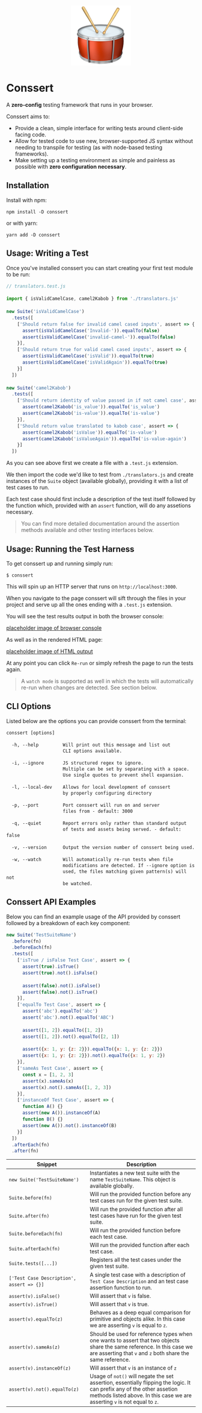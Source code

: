 <p align='center'><img src='img/conssert_logo.png' alt='Conssert Logo' /></p>

# Conssert

A **zero-config** testing framework that runs in your browser.

Conssert aims to:

- Provide a clean, simple interface for writing tests around
  client-side facing code.
- Allow for tested code to use new, browser-supported JS syntax without
  needing to transpile for testing (as with node-based testing frameworks).
- Make setting up a testing environment as simple and painless as
  possible with **zero configuration necessary**.

## Installation

Install with npm:

```
npm install -D conssert
```

or with yarn:

```
yarn add -D conssert
```

## Usage: Writing a Test

Once you've installed conssert you can start creating your first test
module to be run:

```javascript
// translators.test.js

import { isValidCamelCase, camel2Kabob } from './translators.js'

new Suite('isValidCamelCase')
  .tests([
    ['Should return false for invalid camel cased inputs', assert => {
      assert(isValidCamelCase('Invalid-')).equalTo(false)
      assert(isValidCamelCase('invalid-camel-')).equalTo(false)
    }],
    ['Should return true for valid camel cased inputs', assert => {
      assert(isValidCamelCase('isValid')).equalTo(true)
      assert(isValidCamelCase('isValidAgain')).equalTo(true)
    }]
  ])

new Suite('camel2Kabob')
  .tests([
    ['Should return identity of value passed in if not camel case', assert => {
      assert(camel2Kabob('is_value')).equalTo('is_value')
      assert(camel2Kabob('is-value')).equalTo('is-value')
    }],
    ['Should return value translated to kabob case', assert => {
      assert(camel2Kabob('isValue')).equalTo('is-value')
      assert(camel2Kabob('isValueAgain')).equalTo('is-value-again')
    }]
  ])
```

As you can see above first we create a file with a `.test.js` extension.

We then import the code we'd like to test from `./translators.js` and
create instances of the `Suite` object (available globally), providing
it with a list of test cases to run.

Each test case should first include a description of the test itself
followed by the function which, provided with an `assert` function,
will do any assetions necessary.

> You can find more detailed documentation around the assertion methods
  available and other testing interfaces below.

## Usage: Running the Test Harness

To get conssert up and running simply run:

```
$ conssert
```

This will spin up an HTTP server that runs on `http://localhost:3000`.

When you navigate to the page conssert will sift through the files
in your project and serve up all the ones ending with a `.test.js`
extension.

You will see the test results output in both the browser console:

[placeholder image of browser console]()

As well as in the rendered HTML page:

[placeholder image of HTML output]()

At any point you can click `Re-run` or simply refresh the page to run
the tests again.

> A `watch mode` is supported as well in which the tests will
  automatically re-run when changes are detected. See section below.

## CLI Options

Listed below are the options you can provide conssert from the terminal:

```
conssert [options]

  -h, --help         Will print out this message and list out
                     CLI options available.

  -i, --ignore       JS structured regex to ignore.
                     Multiple can be set by separating with a space.
                     Use single quotes to prevent shell expansion.

  -l, --local-dev    Allows for local development of conssert
                     by properly configuring directory

  -p, --port         Port conssert will run on and server
                     files from - default: 3000

  -q, --quiet        Report errors only rather than standard output
                     of tests and assets being served. - default: false

  -v, --version      Output the version number of conssert being used.

  -w, --watch        Will automatically re-run tests when file
                     modifications are detected. If --ignore option is
                     used, the files matching given pattern(s) will not
                     be watched.
```

## Conssert API Examples

Below you can find an example usage of the API provided by conssert
followed by a breakdown of each key component:

```javascript
new Suite('TestSuiteName')
  .before(fn)
  .beforeEach(fn)
  .tests([
    ['isTrue / isFalse Test Case', assert => {
      assert(true).isTrue()
      assert(true).not().isFalse()

      assert(false).not().isFalse()
      assert(false).not().isTrue()
    }],
    ['equalTo Test Case', assert => {
      assert('abc').equalTo('abc')
      assert('abc').not().equalTo('ABC')

      assert([1, 2]).equalTo([1, 2])
      assert([1, 2]).not().equalTo([2, 1])

      assert({x: 1, y: {z: 2}}).equalTo({x: 1, y: {z: 2}})
      assert({x: 1, y: {z: 2}}).not().equalTo({x: 1, y: 2})
    }],
    ['sameAs Test Case', assert => {
      const x = [1, 2, 3]
      assert(x).sameAs(x)
      assert(x).not().sameAs([1, 2, 3])
    }],
    ['instanceOf Test Case', assert => {
      function A() {}
      assert(new A()).instanceOf(A)
      function B() {}
      assert(new A()).not().instanceOf(B)
    }]
  ])
  .afterEach(fn)
  .after(fn)
```

Snippet | Description
------- | -----------
`new Suite('TestSuiteName')` | Instantiates a new test suite with the name `TestSuiteName`. This object is available globally.
`Suite.before(fn)` | Will run the provided function before any test cases run for the given test suite.
`Suite.after(fn)` | Will run the provided function after all test cases have run for the given test suite.
`Suite.beforeEach(fn)` | Will run the provided function before each test case.
`Suite.afterEach(fn)` | Will run the provided function after each test case.
`Suite.tests([...])` | Registers all the test cases under the given test suite.
`['Test Case Description', assert => {}]` | A single test case with a description of `Test Case Description` and an test case assertion function to run.
`assert(v).isFalse()` | Will assert that `v` is false.
`assert(v).isTrue()` | Will assert that `v` is true.
`assert(v).equalTo(z)` | Behaves as a deep equal comparison for primitive and objects alike. In this case we are asserting `v` is equal to `z`.
`assert(v).sameAs(z)` | Should be used for reference types when one wants to assert that two objects share the same reference. In this case we are asserting that `v` and `z` both share the same reference.
`assert(v).instanceOf(z)` | Will assert that `v` is an instance of `z`
`assert(v).not().equalTo(z)` | Usage of `not()` will negate the set assertion, essentially flipping the logic. It can prefix any of the other assetion methods listed above. In this case we are asserting `v` is not equal to `z`.
